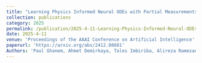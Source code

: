 ```yaml
---
title: "Learning Physics Informed Neural ODEs with Partial Measurements"
collection: publications
category: 2025
permalink: /publication/2025-4-11-Learning-Physics-Informed-Neural-ODEs-with-Partial-Measurements
date: 2025-4-11
venue: 'Proceedings of the AAAI Conference on Artificial Intelligence'
paperurl: 'https://arxiv.org/abs/2412.08681'
Authors: 'Paul Ghanem, Ahmet Demirkaya, Tales Imbiriba, Alireza Ramezani, Zachary Danziger, Deniz Erdogmus'
---
```



